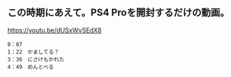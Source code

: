 ## この時期にあえて。PS4 Proを開封するだけの動画。
https://youtu.be/dUSxWvSEdX8

```
0：07　
1：22　かましてる？
3：36　にさけもかれた
4：49　めんとべる
```

```

```
